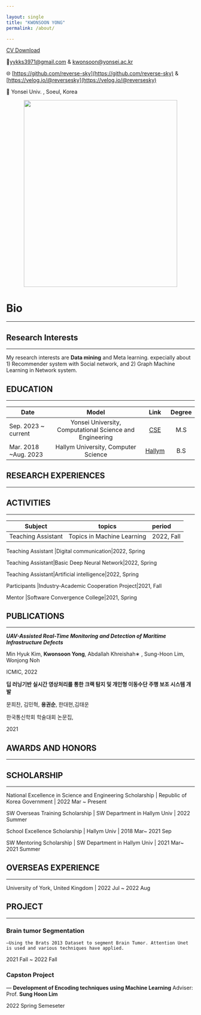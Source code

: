 ```yaml
---

layout: single
title: "KWONSOON YONG"
permalink: /about/

---
```


[CV Download](https://drive.google.com/file/d/1qVR79WUlrT5dfnhpbITQWqVxxoXylMKO/view)

📧yykks3971@gmail.com & kwonsoon@yonsei.ac.kr 


🌐 [https://github.com/reverse-sky](https://github.com/reverse-sky) & [https://velog.io/@reversesky](https://velog.io/@reversesky)

📍 Yonsei Univ. , Soeul, Korea

<div style="text-align: center;">
  <img src="{{ site.baseurl }}/assets/images/about/kwonsoon.jpg" width="410" height="500" style="display: inline-block;" />
</div>

<!-- 중앙에 위치하게끔 하는 코드 -->
# Bio
-----


## Research Interests

---

My research interests are **Data mining** and Meta learning. expecially about 1) Recommender system with Social network,  and 2) Graph Machine Learning in Network system.  

## EDUCATION

---
|Date                            |Model                           |Link                            |Degree|        
|--------------------------------|:------------------------------:|:------------------------------:|:-----:|         
|Sep. 2023 ~ current|Yonsei University, Computational Science and Engineering |<a href="https://cse.yonsei.ac.kr/cse/index.do">CSE</a>|M.S|    
|Mar. 2018 ~Aug. 2023|Hallym University, Computer Science       |<a href="https://sw.hallym.ac.kr/index.php">Hallym</a>|B.S|    



## RESEARCH EXPERIENCES

---



## ACTIVITIES

---

|Subject | topics | period
|----|:---:|:----|
Teaching Assistant |Topics in Machine Learning|2022, Fall

Teaching Assistant |Digital communication|2022, Spring


Teaching Assistant|Basic Deep Neural Network|2022, Spring

Teaching Assistant|Artificial intelligence|2022, Spring

Participants |Industry-Academic Cooperation Project|2021, Fall

Mentor |Software Convergence College|2021, Spring


## PUBLICATIONS

---

***UAV-Assisted Real-Time Monitoring and Detection of Maritime Infrastructure Defects***

Min Hyuk Kim, **Kwonsoon Yong**, Abdallah Khreishah∗ , Sung-Hoon Lim, Wonjong Noh

ICMIC, 2022

**딥 러닝기반 실시간 영상처리를 통한 크랙 탐지 및 개인형 이동수단 주행 보조 시스템 개발**

문희찬, 김민혁, **용권순**, 한대현,김태운

한국통신학회  학술대회 논문집,

2021

## AWARDS AND HONORS

--------------


## SCHOLARSHIP

---

National Excellence in Science and Engineering Scholarship | Republic of Korea Government | 2022 Mar ~ Present 

SW Overseas Training Scholarship | SW Department  in Hallym Univ | 2022 Summer

School Excellence Scholarship  | Hallym Univ |  2018 Mar~ 2021 Sep

SW Mentoring Scholarship | SW Department  in Hallym Univ |  2021 Mar~  2021 Summer

## OVERSEAS EXPERIENCE

---

University of York, United Kingdom | 2022 Jul ~ 2022 Aug

## PROJECT

---

### Brain tumor Segmentation

    —Using the Brats 2013 Dataset to segment Brain Tumor. Attention Unet is used and various techniques have applied.

2021 Fall ~ 2022 Fall

### Capston Project

— ****Development of Encoding techniques using Machine Learning**** Adviser: Prof. **Sung Hoon Lim**

2022 Spring Semeseter
